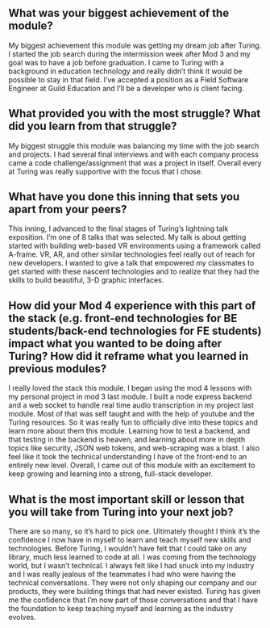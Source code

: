## What was your biggest achievement of the module?

My biggest achievement this module was getting my dream job after Turing. I started the job search during the intermission week after Mod 3 and my goal was to have a job before graduation. I came to Turing with a background in education technology and really didn’t think it would be possible to stay in that field. I’ve accepted a position as a Field Software Engineer at Guild Education and I’ll be a developer who is client facing.

## What provided you with the most struggle? What did you learn from that struggle?

My biggest struggle this module was balancing my time with the job search and projects. I had several final interviews and with each company process came a code challenge/assignment that was a project in itself. Overall every at Turing was really supportive with the focus that I chose. 



## What have you done this inning that sets you apart from your peers?

This inning, I advanced to the final stages of Turing’s lightning talk exposition. I’m one of 8 talks that was selected. My talk is about getting started with building web-based VR environments using a framework called A-frame. VR, AR, and other similar technologies feel really out of reach for new developers. I wanted to give a talk that empowered my classmates to get started with these nascent technologies and to realize that they had the skills to build beautiful, 3-D graphic interfaces. 

## How did your Mod 4 experience with this part of the stack (e.g. front-end technologies for BE students/back-end technologies for FE students) impact what you wanted to be doing after Turing? How did it reframe what you learned in previous modules?

I really loved the stack this module. I began using the mod 4 lessons with my personal project in mod 3 last module. I built a node express backend and a web socket to handle real time audio transcription in my project last module. Most of that was self taught and with the help of youtube and the Turing resources. So it was really fun to officially dive into these topics and learn more about them this module. Learning how to test a backend, and that testing in the backend is heaven, and learning about more in depth topics like security, JSON web tokens, and web-scraping was a blast. I also feel like it took the technical understanding I have of the front-end to an entirely new level. Overall, I came out of this module with an excitement to keep growing and learning into a strong, full-stack developer.

## What is the most important skill or lesson that you will take from Turing into your next job?

There are so many, so it’s hard to pick one. Ultimately thought I think it’s the confidence I now have in myself to learn and teach myself new skills and technologies. Before Turing, I wouldn’t have felt that I could take on any library, much less learned to code at all. I was coming from the technology world, but I wasn’t technical. I always felt like I had snuck into my industry and I was really jealous of the teammates I had who were having the technical conversations. They were not only shaping our company and our products, they were building things that had never existed. Turing has given me the confidence that I’m now part of those conversations and that I have the foundation to keep teaching myself and learning as the industry evolves. 
